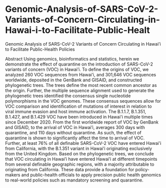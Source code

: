 # Genomic-Analysis-of-SARS-CoV-2-Variants-of-Concern-Circulating-in-Hawai-i-to-Facilitate-Public-Healt
Genomic Analysis of SARS-CoV-2 Variants of Concern Circulating in Hawai’i to Facilitate Public-Health Policies

Abstract
Using genomics, bioinformatics and statistics, herein we demonstrate the effect of quarantine on the introduction of SARS-CoV-2 variants of concern (VOC) in Hawai’i. To define the origins of VOC, we analyzed 260 VOC sequences from Hawai’i, and 301,646 VOC sequences worldwide, deposited in the GenBank and GISAID, and constructed phylogenetic trees. The trees define the most recent common ancestor as the origin. Further, the multiple sequence alignment used to generate the phylogenetic trees identified the consensus single nucleotide polymorphisms in the VOC genomes. These consensus sequences allow for VOC comparison and identification of mutations of interest in relation to viral immune evasion and host immune activation. The B.1.1.7, B.1.351, B.1.427, and B.1.429 VOC have been introduced in Hawai'i multiple times since December 2020. From the first worldwide report of VOC by GenBank and GISAID, to the arrival of VOC in Hawai’i, averages 300 days with quarantine, and 110 days without quarantine. As such, the effect of quarantine is shown to significantly affect the time to arrival of VOC. Further, at least 76% of all definable SARS-CoV-2 VOC have entered Hawai’i from California, with the B.1.351 variant in Hawai’i originating exclusively from the United Kingdom. Based on the phylogenetic trees, we conclude that VOC circulating in Hawai’i have entered Hawai’i at different timepoints from several definable geographic regions, with a majority attributable to originating from California. These data provide a foundation for policy-makers and public-health officials to apply precision public health genomics to real-world policies such as mandatory screening and quarantine. 
